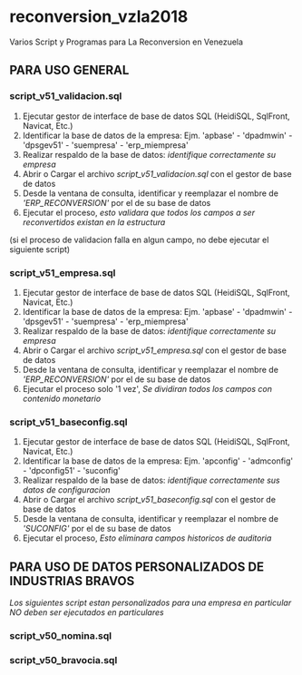 # reconversion_vzla2018
Varios Script y Programas para La Reconversion en Venezuela


## PARA USO GENERAL

### script_v51_validacion.sql
01) Ejecutar gestor de interface de base de datos SQL (HeidiSQL, SqlFront, Navicat, Etc.)
02) Identificar la base de datos de la empresa: Ejm. 'apbase' - 'dpadmwin' - 'dpsgev51' - 'suempresa' - 'erp_miempresa'
03) Realizar respaldo de la base de datos: *identifique correctamente su empresa*
04) Abrir o Cargar el archivo *script_v51_validacion.sql* con el gestor de base de datos
05) Desde la ventana de consulta, identificar y reemplazar el nombre de *'ERP_RECONVERSION'* por el de su base de datos 
06) Ejecutar el proceso, *esto validara que todos los campos a ser reconvertidos existan en la estructura* 

(si el proceso de validacion falla en algun campo, no debe ejecutar el siguiente script) 

### script_v51_empresa.sql
01) Ejecutar gestor de interface de base de datos SQL (HeidiSQL, SqlFront, Navicat, Etc.)
02) Identificar la base de datos de la empresa: Ejm. 'apbase' - 'dpadmwin' - 'dpsgev51' - 'suempresa' - 'erp_miempresa'
03) Realizar respaldo de la base de datos: *identifique correctamente su empresa*
04) Abrir o Cargar el archivo *script_v51_empresa.sql* con el gestor de base de datos
05) Desde la ventana de consulta, identificar y reemplazar el nombre de *'ERP_RECONVERSION'* por el de su base de datos 
06) Ejecutar el proceso solo '1 vez', *Se dividiran todos los campos con contenido monetario*  

### script_v51_baseconfig.sql
01) Ejecutar gestor de interface de base de datos SQL (HeidiSQL, SqlFront, Navicat, Etc.)
02) Identificar la base de datos de la empresa: Ejm. 'apconfig' - 'admconfig' - 'dpconfig51' - 'suconfig'
03) Realizar respaldo de la base de datos: *identifique correctamente sus datos de configuracion*
04) Abrir o Cargar el archivo *script_v51_baseconfig.sql* con el gestor de base de datos
05) Desde la ventana de consulta, identificar y reemplazar el nombre de *'SUCONFIG'* por el de su base de datos 
06) Ejecutar el proceso, *Esto eliminara campos historicos de auditoria* 

## PARA USO DE DATOS PERSONALIZADOS DE INDUSTRIAS BRAVOS
*Los siguientes script estan personalizados para una empresa en particular NO deben ser ejecutados en particulares*

### script_v50_nomina.sql

### script_v50_bravocia.sql